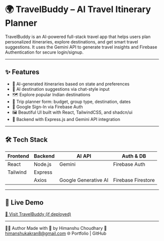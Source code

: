 # 🌍 TravelBuddy – AI Travel Itinerary Planner

TravelBuddy is an AI-powered full-stack travel app that helps users plan personalized itineraries, explore destinations, and get smart travel suggestions. It uses the Gemini API to generate travel insights and Firebase Authentication for secure login/signup.

---

## ✨ Features

- 🧠 AI-generated itineraries based on state and preferences
- 🎯 AI destination suggestions via chat-style input
- 🗺️ Explore popular Indian destinations
- 📅 Trip planner form: budget, group type, destination, dates
- 🔐 Google Sign-In via Firebase Auth
- 🖼️ Beautiful UI built with React, TailwindCSS, and shadcn/ui
- 🔁 Backend with Express.js and Gemini API integration

---

## 🛠️ Tech Stack
 
| Frontend  | Backend   | AI API               |      Auth & DB      |
|-----------|-----------|----------------------|---------------------|
| React     | Node.js   | Gemini               |  Firebase Auth      |
| Tailwind  | Express   |     | 
|           | Axios     | Google Generative AI | Firebase Firestore  |

---

## 🚀 Live Demo

[🔗 Visit TravelBuddy (if deployed)](https://your-app-url.vercel.app/)

---

🙋‍♂️ Author
Made with 💜 by Himanshu Choudhary
📧 himanshukakran8@gmail.com
🌐 Portfolio | GitHub
